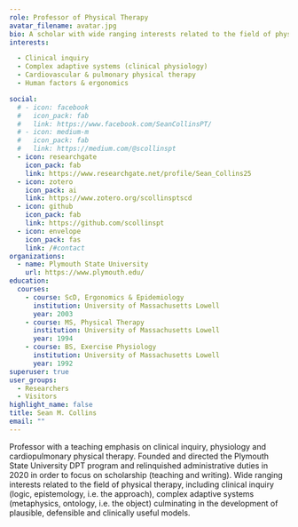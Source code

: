 ```yaml
---
role: Professor of Physical Therapy
avatar_filename: avatar.jpg
bio: A scholar with wide ranging interests related to the field of physical therapy, including clinical inquiry (logic, epistemology, i.e. the approach), complex adaptive systems (metaphysics, ontology, i.e. the object) culminating in the development of plausible, defensible and clinically useful models.
interests:

  - Clinical inquiry
  - Complex adaptive systems (clinical physiology)
  - Cardiovascular & pulmonary physical therapy
  - Human factors & ergonomics

social:
  # - icon: facebook
  #   icon_pack: fab
  #   link: https://www.facebook.com/SeanCollinsPT/
  # - icon: medium-m
  #   icon_pack: fab
  #   link: https://medium.com/@scollinspt
  - icon: researchgate
    icon_pack: fab
    link: https://www.researchgate.net/profile/Sean_Collins25
  - icon: zotero
    icon_pack: ai
    link: https://www.zotero.org/scollinsptscd
  - icon: github
    icon_pack: fab
    link: https://github.com/scollinspt
  - icon: envelope
    icon_pack: fas
    link: /#contact
organizations:
  - name: Plymouth State University
    url: https://www.plymouth.edu/
education:
  courses:
    - course: ScD, Ergonomics & Epidemiology
      institution: University of Massachusetts Lowell
      year: 2003
    - course: MS, Physical Therapy
      institution: University of Massachusetts Lowell
      year: 1994
    - course: BS, Exercise Physiology
      institution: University of Massachusetts Lowell
      year: 1992
superuser: true
user_groups:
  - Researchers
  - Visitors
highlight_name: false
title: Sean M. Collins
email: ""
---
```


Professor with a teaching emphasis on clinical inquiry, physiology and cardiopulmonary physical therapy. Founded and directed the Plymouth State University DPT program and relinquished administrative duties in 2020 in order to focus on scholarship (teaching and writing). Wide ranging interests related to the field of physical therapy, including clinical inquiry (logic, epistemology, i.e. the approach), complex adaptive systems (metaphysics, ontology, i.e. the object) culminating in the development of plausible, defensible and clinically useful models.
